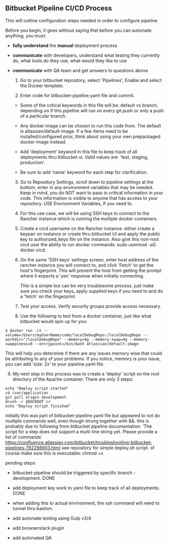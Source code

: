## Bitbucket Pipeline CI/CD Process
 

This will outline configuration steps needed in order to configure pipeline


Before you begin, it goes without saying that before you can automate anything, you must:

- **fully understand** the **manual** deployment process
- **communicate** with developers, understand what testing they currently do, what tools do they use, what would they like to use
- **communicate** with QA team and get answers to questions above
 


  1. Go to your bitbucket repository, select 'Pipelines', Enable and select the Docker template.
  
  2. Enter code for bitbucket-pipeline.yaml file and commit.

    - Some of the critical keywords in this file will be: default vs branch, depending on if this pipeline will run on every git push or only a push of a particular branch. 
    - Any docker image can be chosen to run this code from.  The default is atlassian/default-image.  If a few items need to be installed/configured prior, think about using your own prepackaged docker image instead.  
    - Add 'deployment' keyword in this file to keep track of all deployments thru bitbucket ui.  Valid values are: 'test, staging, production'.

    - Be sure to add 'name' keyword for each step for clarification.
 
  3. Go to Repository Settings, scroll down to pipeline settings at the bottom, enter in any environment variables that 
     may be needed.  Keep in mind, you do NOT want to pass in critical information in your code. This information is visible to anyone that 
     has access to your repository. USE Envrionment Variables, if you need to.
  
  4. For this use case, we will be using SSH keys to connect to the Rancher instance which is running the multiple docker containers.
  
  5. Create a cicd username on the Rancher instance. either create a keypair on instance or create thru bitbucket UI and apply the public
     key to authorized_keys file on the instance.  Also give this non-root cicd user the ability to run docker commands: sudo usermod -aG docker cicd.
  
  6. On the same 'SSH keys' settings screen, enter host address of the rancher instance you will connect to, and click 'Fetch' to get
     the host's fingerprint.  This will prevent the host from getting the prompt where it expects a 'yes' response when initially connecting.

     This is a simple but can be very troublesome process. just make sure you check your keys, apply supplied keys if you need to and do a 'fetch' on the fingerprint.

  7. Test your access.  Verify security groups provide access necessary.

  8. Use the following to test from a docker container, just like what bitbucket would spin up for you:

```
$ docker run -it --volume=/Users/myUserName/code/localDebugRepo:/localDebugRepo --workdir="/localDebugRepo" --memory=4g --memory-swap=4g --memory-swappiness=0 --entrypoint=/bin/bash atlassian/default-image
```
  This will help you determine if there are any issues memory wise that could be attributing to any of your problems.  If you notice, memory is your issue, you can add 'size: 2x' to your pipeline.yaml file.

  9.  My next step in this process was to create a 'deploy' script on the root directory of the Apache container.  There are only 3 steps:

```
echo "Deploy script started"
cd /var/application
git pull origin development 
drush -r $DOCROOT cr
echo "Deploy script finished"

```
initially this was part of bitbucket-pipeline.yaml file but appeared to not do multiple commands well, even though strung together with &&. 
this is probably due to following from bitbucket pipeline documentation:
'The script for a step does not support a multi-line string yet. Please provide a list of commands'
https://confluence.atlassian.com/bitbucket/troubleshooting-bitbucket-pipelines-792298903.html
see repository for simple deploy.sh script.  of course make sure this is executable: chmod +x


pending steps:

- bitbucket-pipeline should be triggered by specific branch - development.  DONE

- add deployment key work to yaml file to keep track of all deployments.  DONE

- when adding this to actual environment, the ssh command will need to tunnel thru bastion.

- add automate testing using Gulp v3/4

- add browserstack plugin

- add automated QA





#
#
#
#
#
#
#
#
#
#
#
#
#
#
#


